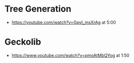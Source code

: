 # Tree Generation
 - https://youtube.com/watch?v=GpvI_msXrAg at 5:00

# Geckolib
 - https://www.youtube.com/watch?v=pmoAtMbQYog at 1:50